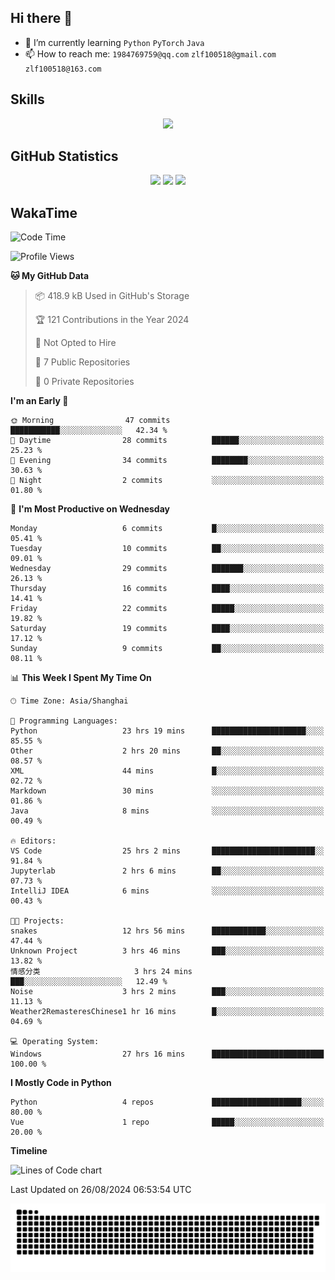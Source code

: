 ## Hi there 👋

- 🌱 I’m currently learning `Python` `PyTorch` `Java`
- 📫 How to reach me: `1984769759@qq.com` `zlf100518@gmail.com` `zlf100518@163.com`

## Skills
<div align="center"> <img src="https://skillicons.dev/icons?i=python,linux,git,github,html,css,js" /> </div>

## GitHub Statistics

<div align="center">
  <img src="https://github-readme-stats.vercel.app/api?username=mrcchenfeng&show_icons=true&theme=tokyonight" />
  <img src="https://github-readme-stats.vercel.app/api/top-langs/?username=mrcchenfeng&show_icons=true&theme=tokyonight" />
  <img src="https://github-readme-activity-graph.vercel.app/graph?username=mrcchenfeng&theme=xcode" />
</div>

## WakaTime

<!--START_SECTION:waka-->
![Code Time](http://img.shields.io/badge/Code%20Time-53%20hrs%204%20mins-blue)

![Profile Views](http://img.shields.io/badge/Profile%20Views-1-blue)

**🐱 My GitHub Data** 

> 📦 418.9 kB Used in GitHub's Storage 
 > 
> 🏆 121 Contributions in the Year 2024
 > 
> 🚫 Not Opted to Hire
 > 
> 📜 7 Public Repositories 
 > 
> 🔑 0 Private Repositories 
 > 
**I'm an Early 🐤** 

```text
🌞 Morning                47 commits          ███████████░░░░░░░░░░░░░░   42.34 % 
🌆 Daytime                28 commits          ██████░░░░░░░░░░░░░░░░░░░   25.23 % 
🌃 Evening                34 commits          ████████░░░░░░░░░░░░░░░░░   30.63 % 
🌙 Night                  2 commits           ░░░░░░░░░░░░░░░░░░░░░░░░░   01.80 % 
```
📅 **I'm Most Productive on Wednesday** 

```text
Monday                   6 commits           █░░░░░░░░░░░░░░░░░░░░░░░░   05.41 % 
Tuesday                  10 commits          ██░░░░░░░░░░░░░░░░░░░░░░░   09.01 % 
Wednesday                29 commits          ███████░░░░░░░░░░░░░░░░░░   26.13 % 
Thursday                 16 commits          ████░░░░░░░░░░░░░░░░░░░░░   14.41 % 
Friday                   22 commits          █████░░░░░░░░░░░░░░░░░░░░   19.82 % 
Saturday                 19 commits          ████░░░░░░░░░░░░░░░░░░░░░   17.12 % 
Sunday                   9 commits           ██░░░░░░░░░░░░░░░░░░░░░░░   08.11 % 
```


📊 **This Week I Spent My Time On** 

```text
🕑︎ Time Zone: Asia/Shanghai

💬 Programming Languages: 
Python                   23 hrs 19 mins      █████████████████████░░░░   85.55 % 
Other                    2 hrs 20 mins       ██░░░░░░░░░░░░░░░░░░░░░░░   08.57 % 
XML                      44 mins             █░░░░░░░░░░░░░░░░░░░░░░░░   02.72 % 
Markdown                 30 mins             ░░░░░░░░░░░░░░░░░░░░░░░░░   01.86 % 
Java                     8 mins              ░░░░░░░░░░░░░░░░░░░░░░░░░   00.49 % 

🔥 Editors: 
VS Code                  25 hrs 2 mins       ███████████████████████░░   91.84 % 
Jupyterlab               2 hrs 6 mins        ██░░░░░░░░░░░░░░░░░░░░░░░   07.73 % 
IntelliJ IDEA            6 mins              ░░░░░░░░░░░░░░░░░░░░░░░░░   00.43 % 

🐱‍💻 Projects: 
snakes                   12 hrs 56 mins      ████████████░░░░░░░░░░░░░   47.44 % 
Unknown Project          3 hrs 46 mins       ███░░░░░░░░░░░░░░░░░░░░░░   13.82 % 
情感分类                     3 hrs 24 mins       ███░░░░░░░░░░░░░░░░░░░░░░   12.49 % 
Noise                    3 hrs 2 mins        ███░░░░░░░░░░░░░░░░░░░░░░   11.13 % 
Weather2RemasteresChinese1 hr 16 mins        █░░░░░░░░░░░░░░░░░░░░░░░░   04.69 % 

💻 Operating System: 
Windows                  27 hrs 16 mins      █████████████████████████   100.00 % 
```

**I Mostly Code in Python** 

```text
Python                   4 repos             ████████████████████░░░░░   80.00 % 
Vue                      1 repo              █████░░░░░░░░░░░░░░░░░░░░   20.00 % 
```



**Timeline**

![Lines of Code chart](https://raw.githubusercontent.com/mrcchenfeng/mrcchenfeng/main/assets/bar_graph.png)


 Last Updated on 26/08/2024 06:53:54 UTC
<!--END_SECTION:waka-->

<div align="center"><img src="./assets/github-snake-dark.svg" /></div>
